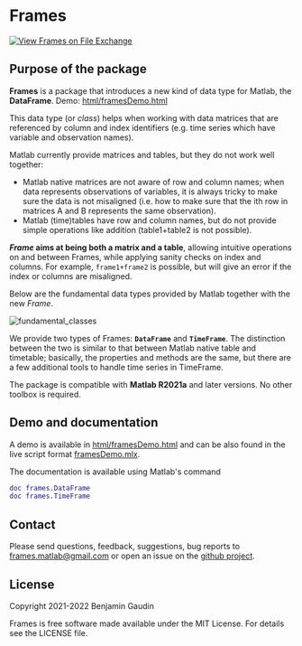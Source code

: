 # Frames
[![View Frames on File Exchange](https://www.mathworks.com/matlabcentral/images/matlab-file-exchange.svg)](https://ch.mathworks.com/matlabcentral/fileexchange/95258-frames)

## Purpose of the package
**Frames** is a package that introduces a new kind of data type for Matlab, the **DataFrame**. Demo: [html/framesDemo.html](https://htmlpreview.github.io/?https://github.com/benjamingaudin/Frames/blob/main/html/framesDemo.html) 

This data type (or _class_) helps when working with data matrices that are referenced by column and index identifiers (e.g. time series which have variable and observation names).

Matlab currently provide matrices and tables, but they do not work well together:
   - Matlab native matrices are not aware of row and column names; when data represents observations of variables, it is always tricky to make sure the data is not misaligned (i.e. how to make sure that the ith row in matrices A and B represents the same observation).
   - Matlab (time)tables have row and column names, but do not provide simple operations like addition (table1+table2 is not possible). 

**_Frame_ aims at being both a matrix and a table**, allowing intuitive operations on and between Frames, while applying sanity checks on index and columns.
For example, `frame1+frame2` is possible, but will give an error if the index or columns are misaligned.

Below are the fundamental data types provided by Matlab together with the new _Frame_.

![fundamental_classes](https://user-images.githubusercontent.com/57812158/124361682-8ef69e00-dc30-11eb-8fa3-1b4e81f24140.png)

We provide two types of Frames: **`DataFrame`** and **`TimeFrame`**. 
The distinction between the two is similar to that between Matlab native table and timetable; basically, the properties and methods are the same, but there are a few additional tools to handle time series in TimeFrame.

The package is compatible with **Matlab R2021a** and later versions. No other toolbox is required.

## Demo and documentation
A demo is available in [html/framesDemo.html](https://htmlpreview.github.io/?https://github.com/benjamingaudin/Frames/blob/main/html/framesDemo.html) and can be also found in the live script format [framesDemo.mlx](framesDemo.mlx).

The documentation is available using Matlab's command
```Matlab
doc frames.DataFrame
doc frames.TimeFrame
```

## Contact
Please send questions, feedback, suggestions, bug reports to <frames.matlab@gmail.com> or open an issue on the [github project](https://github.com/benjamingaudin/Frames/issues). 

## License
Copyright 2021-2022 Benjamin Gaudin

Frames is free software made available under the MIT License. For details see the LICENSE file.
